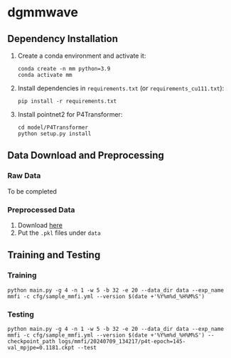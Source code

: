 # dgmmwave

## Dependency Installation
1. Create a conda environment and activate it:
    ```
    conda create -n mm python=3.9
    conda activate mm
    ```
2. Install dependencies in `requirements.txt` (or `requirements_cu111.txt`):
    ```
    pip install -r requirements.txt
    ```
3. Install pointnet2 for P4Transformer:
    ```
    cd model/P4Transformer
    python setup.py install
    ```

## Data Download and Preprocessing
### Raw Data
To be completed
### Preprocessed Data
1. Download [here](https://hkustconnect-my.sharepoint.com/:f:/g/personal/zpengac_connect_ust_hk/EoCHAVUSomxOrWuWgbkUfPQBPrNUpGLXaTXg7_kXSlGVWw?e=tQ5Vhc)
2. Put the `.pkl` files under `data`

## Training and Testing
### Training
```
python main.py -g 4 -n 1 -w 5 -b 32 -e 20 --data_dir data --exp_name mmfi -c cfg/sample_mmfi.yml --version $(date +'%Y%m%d_%H%M%S')
```
### Testing
```
python main.py -g 4 -n 1 -w 5 -b 32 -e 20 --data_dir data --exp_name mmfi -c cfg/sample_mmfi.yml --version $(date +'%Y%m%d_%H%M%S') --checkpoint_path logs/mmfi/20240709_134217/p4t-epoch=145-val_mpjpe=0.1181.ckpt --test
```